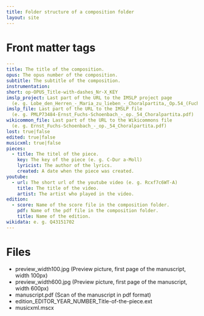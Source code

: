 ```yaml
---
title: Folder structure of a composition folder
layout: site
---
```


# Front matter tags

```yaml
---
title: The title of the composition.
opus: The opus number of the composition.
subtitle: The subtitle of the composition.
instrumentation:
short: op-OPUS_Title-with-dashes_Nr-X_KEY
imslp_project: Last part of the URL to the IMSLP project page
  (e. g. Lobe_den_Herren_-_Maria_zu_lieben_-_Choralpartita,_Op.54_(Fuchs-Sch%C3%B6nbach,_Ernst)).
imslp_file: Last part of the URL to the IMSLP file
  (e. g. PMLP73484-Ernst_Fuchs-Schoenbach_-_op._54_Choralpartita.pdf)
wikicommon_file: Last part of the URL to the Wikicommons file
  (e. g. Ernst_Fuchs-Schoenbach_-_op._54_Choralpartita.pdf)
lost: true|false
edited: true|false
musicxml: true|false
pieces:
  - title: The titel of the piece.
    key: The key of the piece (e. g. C-Dur a-Moll)
    lyricist: The author of the lyrics.
    created: A date when the piece was created.
youtube:
  - url: The short url of the youtube video (e. g. Rcxf7c6WT-A)
    title: The title of the video.
    artist: The artist who played in the video.
edition:
  - score: Name of the score file in the composition folder.
    pdf: Name of the pdf file in the composition folder.
    title: Name of the edition.
wikidata: e. g. Q43151702
---
```

# Files

* preview_width100.jpg (Preview picture, first page of the manuscript, width 100px)
* preview_width600.jpg (Preview picture, first page of the manuscript, width 600px)
* manuscript.pdf (Scan of the manuscript in pdf format)
* edition_EDITOR_YEAR_NUMBER_Title-of-the-piece.ext
* musicxml.mscx

